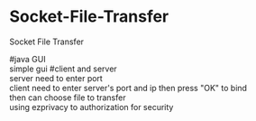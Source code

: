 # Socket-File-Transfer
Socket File Transfer

#java GUI  
simple gui
#client and server  
server need to enter port  
client need to enter server's port and ip then press "OK" to bind  
then can choose file to transfer  
using ezprivacy to authorization for security